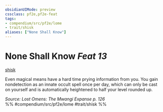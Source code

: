 ```yaml
---
obsidianUIMode: preview
cssclass: pf2e,pf2e-feat
tags:
- compendium/src/pf2e/lome
- trait/shisk
aliases: ["None Shall Know"]
---
```

# None Shall Know  *Feat 13*  
[shisk](shisk-lome.md "Shisk Ancestry & Heritage Trait")  


Even magical means have a hard time prying information from you. You gain nondetection as an innate occult spell once per day, which can only be cast on yourself and is automatically heightened to half your level rounded up.

*Source: Lost Omens: The Mwangi Expanse p. 126*  
%% #compendium/src/pf2e/lome #trait/shisk %%